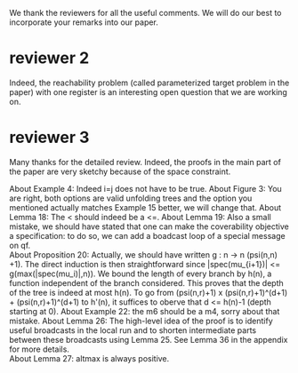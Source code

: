 We thank the reviewers for all the useful comments. We will do our best to incorporate your remarks into our paper. 

# reviewer 2
Indeed, the reachability problem (called parameterized target problem in the paper) with one register is an interesting open question that we are working on.

# reviewer 3
Many thanks for the detailed review. Indeed, the proofs in the main part of the paper are very sketchy because of the space constraint. 

About Example 4: Indeed i=j does not have to be true.
About Figure 3: You are right, both options are valid unfolding trees and the option you mentioned actually matches Example 15 better, we will change that.
About Lemma 18: The < should indeed be a <=. 
About Lemma 19: Also a small mistake, we should have stated that one can make the coverability objective a specification: to do so, we can add a boadcast loop of a special message on qf.  
About Proposition 20: Actually, we should have written g : n -> n (psi(n,n) +1). The direct induction is then straightforward since |spec(mu_{i+1})| <= g(max(|spec(mu_i)|,n)).
We bound the length of every branch by h(n), a function independent of the branch considered. This proves that the depth of the tree is indeed at most h(n). 
To go from (psi(n,r)+1) x (psi(n,r)+1)^(d+1) + (psi(n,r)+1)^(d+1) to h'(n), it suffices to oberve that d <= h(n)-1 (depth starting at 0). 
About Example 22: the m6 should be a m4, sorry about that mistake. 
About Lemma 26: The high-level idea of the proof is to identify useful broadcasts in the local run and to shorten intermediate parts between these broadcasts using Lemma 25. See Lemma 36 in the appendix for more details.  
About Lemma 27: altmax is always positive. 
